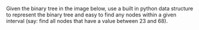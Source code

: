 Given the binary tree in the image below, use a built in python data structure to represent the binary tree and easy to find any nodes within a given interval (say: find all nodes that have a value between 23 and 68).